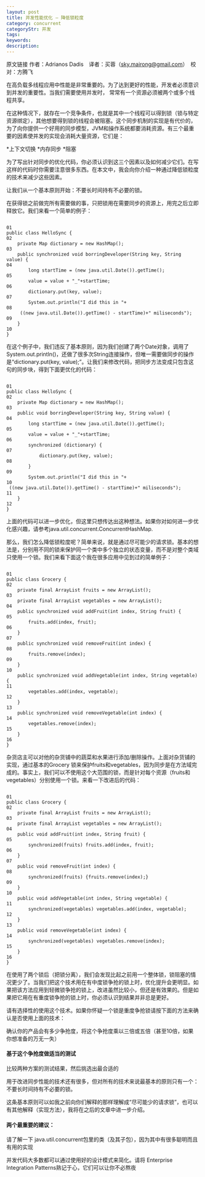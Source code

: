 ```yaml
---
layout: post
title: 并发性能优化 – 降低锁粒度
category: concurrent
categoryStr: 并发
tags: 
keywords: 
description: 
---
```





原文链接  作者：Adrianos Dadis　译者：买蓉（sky.mairong@gmail.com）　校对：方腾飞

在高负载多线程应用中性能是非常重要的。为了达到更好的性能，开发者必须意识到并发的重要性。当我们需要使用并发时， 常常有一个资源必须被两个或多个线程共享。

在这种情况下，就存在一个竞争条件，也就是其中一个线程可以得到锁（锁与特定资源绑定），其他想要得到锁的线程会被阻塞。这个同步机制的实现是有代价的，为了向你提供一个好用的同步模型，JVM和操作系统都要消耗资源。有三个最重要的因素使并发的实现会消耗大量资源，它们是：

*上下文切换
*内存同步
*阻塞

为了写出针对同步的优化代码，你必须认识到这三个因素以及如何减少它们。在写这样的代码时你需要注意很多东西。在本文中，我会向你介绍一种通过降低锁粒度的技术来减少这些因素。

让我们从一个基本原则开始：不要长时间持有不必要的锁。

在获得锁之前做完所有需要做的事，只把锁用在需要同步的资源上，用完之后立即释放它。我们来看一个简单的例子：

```

01
public class HelloSync {
02
    private Map dictionary = new HashMap();
03
    public synchronized void borringDeveloper(String key, String value) {
04
        long startTime = (new java.util.Date()).getTime();
05
        value = value + "_"+startTime;
06
        dictionary.put(key, value);
07
        System.out.println("I did this in "+
08
     ((new java.util.Date()).getTime() - startTime)+" miliseconds");
09
    }
10
}

```

在这个例子中，我们违反了基本原则，因为我们创建了两个Date对象，调用了System.out.println()，还做了很多次String连接操作，但唯一需要做同步的操作是“dictionary.put(key, value);”。让我们来修改代码，把同步方法变成只包含这句的同步块，得到下面更优化的代码：

```

01
public class HelloSync {
02
    private Map dictionary = new HashMap();
03
    public void borringDeveloper(String key, String value) {
04
        long startTime = (new java.util.Date()).getTime();
05
        value = value + "_"+startTime;
06
        synchronized (dictionary) {
07
            dictionary.put(key, value);
08
        }
09
        System.out.println("I did this in "+
10
 ((new java.util.Date()).getTime() - startTime)+" miliseconds");
11
    }
12
}

```

上面的代码可以进一步优化，但这里只想传达出这种想法。如果你对如何进一步优化感兴趣，请参考java.util.concurrent.ConcurrentHashMap.

那么，我们怎么降低锁粒度呢？简单来说，就是通过尽可能少的请求锁。基本的想法是，分别用不同的锁来保护同一个类中多个独立的状态变量，而不是对整个类域只使用一个锁。我们来看下面这个我在很多应用中见到过的简单例子：

```

01
public class Grocery {
02
    private final ArrayList fruits = new ArrayList();
03
    private final ArrayList vegetables = new ArrayList();
04
    public synchronized void addFruit(int index, String fruit) {
05
        fruits.add(index, fruit);
06
    }
07
    public synchronized void removeFruit(int index) {
08
        fruits.remove(index);
09
    }
10
    public synchronized void addVegetable(int index, String vegetable) {
11
        vegetables.add(index, vegetable);
12
    }
13
    public synchronized void removeVegetable(int index) {
14
        vegetables.remove(index);
15
    }
16
}

```

杂货店主可以对他的杂货铺中的蔬菜和水果进行添加/删除操作。上面对杂货铺的实现，通过基本的Grocery 锁来保护fruits和vegetables，因为同步是在方法域完成的。事实上，我们可以不使用这个大范围的锁，而是针对每个资源（fruits和vegetables）分别使用一个锁。来看一下改进后的代码：

```

01
public class Grocery {
02
    private final ArrayList fruits = new ArrayList();
03
    private final ArrayList vegetables = new ArrayList();
04
    public void addFruit(int index, String fruit) {
05
        synchronized(fruits) fruits.add(index, fruit);
06
    }
07
    public void removeFruit(int index) {
08
        synchronized(fruits) {fruits.remove(index);}
09
    }
10
    public void addVegetable(int index, String vegetable) {
11
        synchronized(vegetables) vegetables.add(index, vegetable);
12
    }
13
    public void removeVegetable(int index) {
14
        synchronized(vegetables) vegetables.remove(index);
15
    }
16
}

```

在使用了两个锁后（把锁分离），我们会发现比起之前用一个整体锁，锁阻塞的情况更少了。当我们把这个技术用在有中度锁争抢的锁上时，优化提升会更明显。如果把该方法应用到轻微锁争抢的锁上，改进虽然比较小，但还是有效果的。但是如果把它用在有重度锁争抢的锁上时，你必须认识到结果并非总是更好。

请有选择性的使用这个技术。如果你怀疑一个锁是重度争抢锁请按下面的方法来确认是否使用上面的技术：

确认你的产品会有多少争抢度，将这个争抢度乘以三倍或五倍（甚至10倍，如果你想准备的万无一失）

#### 基于这个争抢度做适当的测试

比较两种方案的测试结果，然后挑选出最合适的

用于改进同步性能的技术还有很多，但对所有的技术来说最基本的原则只有一个：不要长时间持有不必要的锁。

这条基本原则可以如我之前向你们解释的那样理解成“尽可能少的请求锁”，也可以有其他解释（实现方法），我将在之后的文章中进一步介绍。

#### 两个最重要的建议：

请了解一下 java.util.concurrent包里的类（及其子包），因为其中有很多聪明而且有用的实现

并发代码大多数都可以通过使用好的设计模式来简化。请将 Enterprise Integration Patterns熟记于心，它们可以让你不必熬夜



